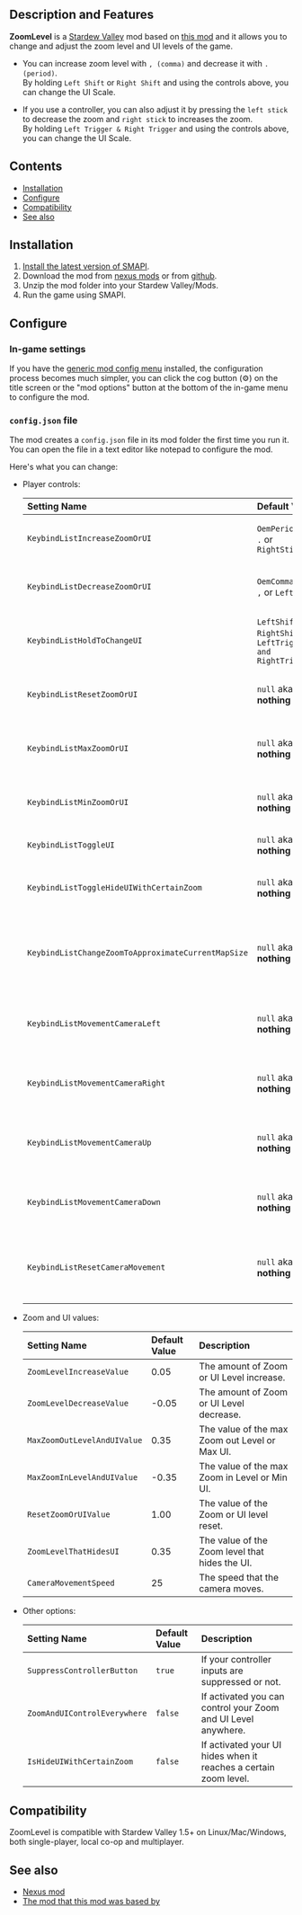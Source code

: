 ## Description and Features

**ZoomLevel** is a [Stardew Valley](http://stardewvalley.net/) mod based on [this mod](https://github.com/GuiNoya/SVMods/) and it allows you to change and adjust the zoom level and UI levels of the game.

* You can increase zoom level with ``, (comma)`` and decrease it with ``. (period)``.<br>
 By holding ``Left Shift`` or ``Right Shift`` and using the controls above, you can change the UI Scale.

* If you use a controller, you can also adjust it by pressing the ``left stick`` to decrease the zoom and ``right stick`` to increases the zoom.<br>
By holding ``Left Trigger & Right Trigger`` and using the controls above, you can change the UI Scale.

## Contents
* [Installation](#Installation)
* [Configure](#Configure)
* [Compatibility](#Compatibility)
* [See also](#see-also)

## Installation
1. [Install the latest version of SMAPI](https://smapi.io/).
2. Download the mod from [nexus mods](https://www.nexusmods.com/stardewvalley/mods/7363?tab=files) or from [github](https://github.com/thespbgamer/ZoomLevel/releases/).
3. Unzip the mod folder into your Stardew Valley/Mods.
4. Run the game using SMAPI.

## Configure
### In-game settings
If you have the [generic mod config menu](https://www.nexusmods.com/stardewvalley/mods/5098?tab=files) installed, the configuration process becomes much simpler, you can click the cog button (⚙) on the title screen or the "mod options" button at the bottom of
the in-game menu to configure the mod.

### `config.json` file
The mod creates a `config.json` file in its mod folder the first time you run it. You can open the file in a text editor like notepad to configure the mod.

Here's what you can change:

* Player controls:

  Setting Name                                           | Default Value                                                   | Description
  :----------------------------------------------------- | :-------------------------------------------------------------- | :-----------------------------------------------
  `KeybindListIncreaseZoomOrUI`                          | `OemPeriod` aka `.` or `RightStick`                             | Key to Increase Zoom or UI Level.
  `KeybindListDecreaseZoomOrUI`                          | `OemComma` aka `,` or `LeftStick`                               | Key to Decrease Zoom or UI Level.
  `KeybindListHoldToChangeUI`                            | `LeftShift` or `RightShift` or `LeftTrigger and RightTrigger"`  | Key you need to hold to change the UI.
  `KeybindListResetZoomOrUI`                             | `null` aka **nothing**                                          | Key to Reset the Zoom or UI Level.
  `KeybindListMaxZoomOrUI`                               | `null` aka **nothing**                                          | Key to Max the Zoom out or Maximize the UI.
  `KeybindListMinZoomOrUI`                               | `null` aka **nothing**                                          | Key to Max the Zoom in or Minimize the UI.
  `KeybindListToggleUI`                                  | `null` aka **nothing**                                          | Keybinds to toggle the UI Visibility.
  `KeybindListToggleHideUIWithCertainZoom`               | `null` aka **nothing**                                          | Keybinds to hides the UI at a certain Zoom Level.
  `KeybindListChangeZoomToApproximateCurrentMapSize`     | `null` aka **nothing**                                          | Keybinds to change to zoom level to the approximate current map size.
  `KeybindListMovementCameraLeft`                        | `null` aka **nothing**                                          | Keybinds to change the camera a bit to the left and locks it.
  `KeybindListMovementCameraRight`                       | `null` aka **nothing**                                          | Keybinds to change the camera a bit to the right and locks it.
  `KeybindListMovementCameraUp`                          | `null` aka **nothing**                                          | Keybinds to change the camera a bit up and locks it.
  `KeybindListMovementCameraDown`                        | `null` aka **nothing**                                          | Keybinds to change the camera a bit down and locks it.
  `KeybindListResetCameraMovement`                       | `null` aka **nothing**                                          | Keybinds to reset the camera movement and unlocks it.
  
  
* Zoom and UI values:

  Setting Name                   | Default Value | Description
  :----------------------------- | :------------ | :------------------
  `ZoomLevelIncreaseValue`       |  0.05         | The amount of Zoom or UI Level increase.
  `ZoomLevelDecreaseValue`       | -0.05         | The amount of Zoom or UI Level decrease.
  `MaxZoomOutLevelAndUIValue`    |  0.35         | The value of the max Zoom out Level or Max UI.
  `MaxZoomInLevelAndUIValue`     | -0.35         | The value of the max Zoom in Level or Min UI.
  `ResetZoomOrUIValue`           |  1.00         | The value of the Zoom or UI level reset.
  `ZoomLevelThatHidesUI`         |  0.35         | The value of the Zoom level that hides the UI.
  `CameraMovementSpeed`          |  25           | The speed that the camera moves.

* Other options:

  Setting Name                    | Default Value   | Description
  :------------------------------ | :-------------- | :------------------
  `SuppressControllerButton`      | `true`          | If your controller inputs are suppressed or not.
  `ZoomAndUIControlEverywhere`    | `false`         | If activated you can control your Zoom and UI Level anywhere.
  `IsHideUIWithCertainZoom`       | `false`         | If activated your UI hides when it reaches a certain zoom level.

## Compatibility
ZoomLevel is compatible with Stardew Valley 1.5+ on Linux/Mac/Windows, both single-player, local co-op and multiplayer.

## See also
* [Nexus mod](http://www.nexusmods.com/stardewvalley/mods/7363/)
* [The mod that this mod was based by](https://github.com/GuiNoya/SVMods/)
